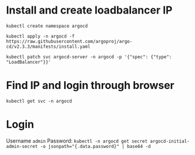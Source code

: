 # Install and create loadbalancer IP 

`kubectl create namespace argocd`

`kubectl apply -n argocd -f https://raw.githubusercontent.com/argoproj/argo-cd/v2.3.3/manifests/install.yaml`

`kubectl patch svc argocd-server -n argocd -p '{"spec": {"type": "LoadBalancer"}}'`

# Find IP and login through browser

`kubectl get svc -n argocd`

# Login
Username `admin`
Password:
`kubectl -n argocd get secret argocd-initial-admin-secret -o jsonpath="{.data.password}" | base64 -d`